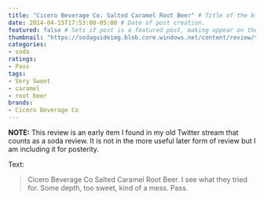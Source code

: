 ```yaml
---
title: "Cicero Beverage Co. Salted Caramel Root Beer" # Title of the blog post.
date: 2014-04-15T17:53:00-05:00 # Date of post creation.
featured: false # Sets if post is a featured post, making appear on the home page side bar.
thumbnail: "https://sodaguideimg.blob.core.windows.net/content/review/thumbs/cicero-beverage-co-salted-caramel-root-beer.jpg" # Sets thumbnail image appearing inside card on homepage.
categories:
- soda
ratings:
- Pass
tags:
- Very Sweet
- caramel
- root beer
brands:
- Cicero Beverage Co
---
```


**NOTE:** This review is an early item I found in my old Twitter stream that counts as a soda review. It is not in the more useful later form of review but I am including it for posterity.

<!-- \{\{< tweet 456203781844533248 >\}\} -->

Text:
> Cicero Beverage Co Salted Caramel Root Beer. I see what they tried for. Some depth, too sweet, kind of a mess. Pass.